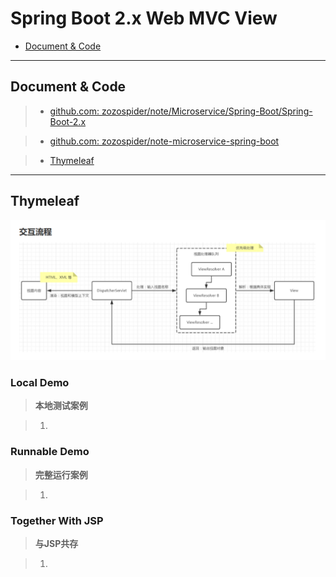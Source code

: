 # Spring Boot 2.x Web MVC View

- [Document & Code](#document--code)

---

## Document & Code
> * [github.com: zozospider/note/Microservice/Spring-Boot/Spring-Boot-2.x](https://github.com/zozospider/note/blob/master/Microservice/Spring-Boot/Spring-Boot-2.x.md)

> * [github.com: zozospider/note-microservice-spring-boot](https://github.com/zozospider/note-microservice-spring-boot)

> * [Thymeleaf](https://www.thymeleaf.org/doc/tutorials/3.0/usingthymeleaf.html)

---

## Thymeleaf

![image](https://raw.githubusercontent.com/zozospider/note/master/Microservice/Spring-Boot/Spring-Boot-2.x-Web-MVC-View/Thymeleaf-process.png)

### Local Demo
> **本地测试案例**

> 1. 


### Runnable Demo
> **完整运行案例**

> 1. 

### Together With JSP
> **与JSP共存**

> 1. 